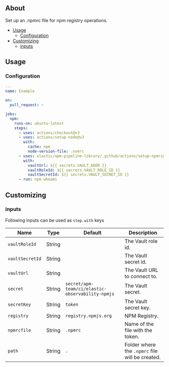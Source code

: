 ## About

Set up an .npmrc file for npm registry operations.

* [Usage](#usage)
    * [Configuration](#configuration)
* [Customizing](#customizing)
    * [inputs](#inputs)

## Usage

### Configuration

```yaml
---
name: Example

on:
  pull_request: ~

jobs:
  npm:
    runs-on: ubuntu-latest
    steps:
      - uses: actions/checkout@v3
      - uses: actions/setup-node@v3
        with:
          cache: npm
          node-version-file: .nvmrc
      - uses: elastic/apm-pipeline-library/.github/actions/setup-npmrc@current
        with:
          vaultUrl: ${{ secrets.VAULT_ADDR }}
          vaultRoleId: ${{ secrets.VAULT_ROLE_ID }}
          vaultSecretId: ${{ secrets.VAULT_SECRET_ID }}
      - run: npm whoami
```

## Customizing

### inputs

Following inputs can be used as `step.with` keys

| Name            | Type   | Default                                          | Description                                     |
|-----------------|--------|--------------------------------------------------|-------------------------------------------------|
| `vaultRoleId`   | String |                                                  | The Vault role id.                              |
| `vaultSecretId` | String |                                                  | The Vault secret id.                            |
| `vaultUrl`      | String |                                                  | The Vault URL to connect to.                    |
| `secret`        | String | `secret/apm-team/ci/elastic-observability-npmjs` | The Vault secret.                               |
| `secretKey`     | String | `token`                                          | The Vault secret key.                           |
| `registry`      | String | `registry.npmjs.org`                             | NPM Registry.                                   |
| `npmrcfile`     | String | `.npmrc`                                         | Name of the file with the token.                |
| `path`          | String | `.`                                              | Folder where the `.npmrc` file will be created. |

